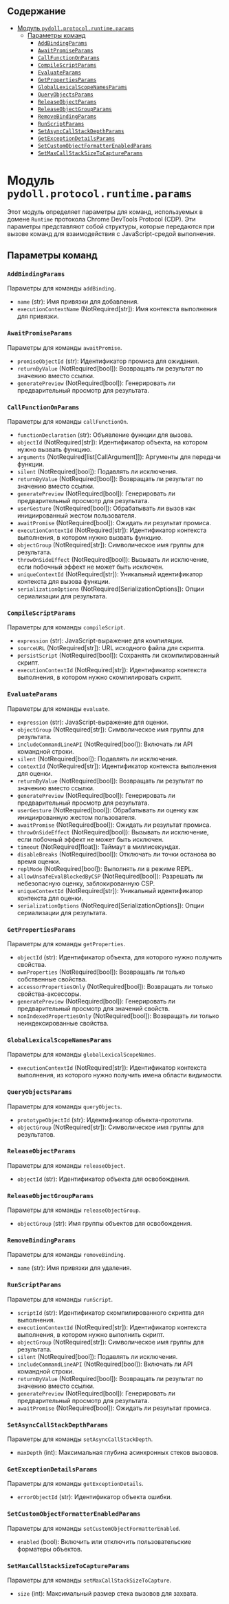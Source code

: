 ## Содержание

- [Модуль `pydoll.protocol.runtime.params`](#модуль-pydollprotocolruntimeparams)
  - [Параметры команд](#параметры-команд)
    - [`AddBindingParams`](#addbindingparams)
    - [`AwaitPromiseParams`](#awaitpromiseparams)
    - [`CallFunctionOnParams`](#callfunctiononparams)
    - [`CompileScriptParams`](#compilescriptparams)
    - [`EvaluateParams`](#evaluateparams)
    - [`GetPropertiesParams`](#getpropertiesparams)
    - [`GlobalLexicalScopeNamesParams`](#globallexicalscopenamesparams)
    - [`QueryObjectsParams`](#queryobjectsparams)
    - [`ReleaseObjectParams`](#releaseobjectparams)
    - [`ReleaseObjectGroupParams`](#releaseobjectgroupparams)
    - [`RemoveBindingParams`](#removebindingparams)
    - [`RunScriptParams`](#runscriptparams)
    - [`SetAsyncCallStackDepthParams`](#setasynccallstackdepthparams)
    - [`GetExceptionDetailsParams`](#getexceptiondetailsparams)
    - [`SetCustomObjectFormatterEnabledParams`](#setcustomobjectformatterenabledparams)
    - [`SetMaxCallStackSizeToCaptureParams`](#setmaxcallstacksizetocaptureparams)

# Модуль `pydoll.protocol.runtime.params`

Этот модуль определяет параметры для команд, используемых в домене `Runtime` протокола Chrome DevTools Protocol (CDP). Эти параметры представляют собой структуры, которые передаются при вызове команд для взаимодействия с JavaScript-средой выполнения.

## Параметры команд

### `AddBindingParams`

Параметры для команды `addBinding`.

- `name` (str): Имя привязки для добавления.
- `executionContextName` (NotRequired[str]): Имя контекста выполнения для привязки.

### `AwaitPromiseParams`

Параметры для команды `awaitPromise`.

- `promiseObjectId` (str): Идентификатор промиса для ожидания.
- `returnByValue` (NotRequired[bool]): Возвращать ли результат по значению вместо ссылки.
- `generatePreview` (NotRequired[bool]): Генерировать ли предварительный просмотр для результата.

### `CallFunctionOnParams`

Параметры для команды `callFunctionOn`.

- `functionDeclaration` (str): Объявление функции для вызова.
- `objectId` (NotRequired[str]): Идентификатор объекта, на котором нужно вызвать функцию.
- `arguments` (NotRequired[list[CallArgument]]): Аргументы для передачи функции.
- `silent` (NotRequired[bool]): Подавлять ли исключения.
- `returnByValue` (NotRequired[bool]): Возвращать ли результат по значению вместо ссылки.
- `generatePreview` (NotRequired[bool]): Генерировать ли предварительный просмотр для результата.
- `userGesture` (NotRequired[bool]): Обрабатывать ли вызов как инициированный жестом пользователя.
- `awaitPromise` (NotRequired[bool]): Ожидать ли результат промиса.
- `executionContextId` (NotRequired[str]): Идентификатор контекста выполнения, в котором нужно вызвать функцию.
- `objectGroup` (NotRequired[str]): Символическое имя группы для результата.
- `throwOnSideEffect` (NotRequired[bool]): Вызывать ли исключение, если побочный эффект не может быть исключен.
- `uniqueContextId` (NotRequired[str]): Уникальный идентификатор контекста для вызова функции.
- `serializationOptions` (NotRequired[SerializationOptions]): Опции сериализации для результата.

### `CompileScriptParams`

Параметры для команды `compileScript`.

- `expression` (str): JavaScript-выражение для компиляции.
- `sourceURL` (NotRequired[str]): URL исходного файла для скрипта.
- `persistScript` (NotRequired[bool]): Сохранять ли скомпилированный скрипт.
- `executionContextId` (NotRequired[str]): Идентификатор контекста выполнения, в котором нужно скомпилировать скрипт.

### `EvaluateParams`

Параметры для команды `evaluate`.

- `expression` (str): JavaScript-выражение для оценки.
- `objectGroup` (NotRequired[str]): Символическое имя группы для результата.
- `includeCommandLineAPI` (NotRequired[bool]): Включать ли API командной строки.
- `silent` (NotRequired[bool]): Подавлять ли исключения.
- `contextId` (NotRequired[str]): Идентификатор контекста выполнения для оценки.
- `returnByValue` (NotRequired[bool]): Возвращать ли результат по значению вместо ссылки.
- `generatePreview` (NotRequired[bool]): Генерировать ли предварительный просмотр для результата.
- `userGesture` (NotRequired[bool]): Обрабатывать ли оценку как инициированную жестом пользователя.
- `awaitPromise` (NotRequired[bool]): Ожидать ли результат промиса.
- `throwOnSideEffect` (NotRequired[bool]): Вызывать ли исключение, если побочный эффект не может быть исключен.
- `timeout` (NotRequired[float]): Таймаут в миллисекундах.
- `disableBreaks` (NotRequired[bool]): Отключать ли точки останова во время оценки.
- `replMode` (NotRequired[bool]): Выполнять ли в режиме REPL.
- `allowUnsafeEvalBlockedByCSP` (NotRequired[bool]): Разрешать ли небезопасную оценку, заблокированную CSP.
- `uniqueContextId` (NotRequired[str]): Уникальный идентификатор контекста для оценки.
- `serializationOptions` (NotRequired[SerializationOptions]): Опции сериализации для результата.

### `GetPropertiesParams`

Параметры для команды `getProperties`.

- `objectId` (str): Идентификатор объекта, для которого нужно получить свойства.
- `ownProperties` (NotRequired[bool]): Возвращать ли только собственные свойства.
- `accessorPropertiesOnly` (NotRequired[bool]): Возвращать ли только свойства-аксессоры.
- `generatePreview` (NotRequired[bool]): Генерировать ли предварительный просмотр для значений свойств.
- `nonIndexedPropertiesOnly` (NotRequired[bool]): Возвращать ли только неиндексированные свойства.

### `GlobalLexicalScopeNamesParams`

Параметры для команды `globalLexicalScopeNames`.

- `executionContextId` (NotRequired[str]): Идентификатор контекста выполнения, из которого нужно получить имена области видимости.

### `QueryObjectsParams`

Параметры для команды `queryObjects`.

- `prototypeObjectId` (str): Идентификатор объекта-прототипа.
- `objectGroup` (NotRequired[str]): Символическое имя группы для результатов.

### `ReleaseObjectParams`

Параметры для команды `releaseObject`.

- `objectId` (str): Идентификатор объекта для освобождения.

### `ReleaseObjectGroupParams`

Параметры для команды `releaseObjectGroup`.

- `objectGroup` (str): Имя группы объектов для освобождения.

### `RemoveBindingParams`

Параметры для команды `removeBinding`.

- `name` (str): Имя привязки для удаления.

### `RunScriptParams`

Параметры для команды `runScript`.

- `scriptId` (str): Идентификатор скомпилированного скрипта для выполнения.
- `executionContextId` (NotRequired[str]): Идентификатор контекста выполнения, в котором нужно выполнить скрипт.
- `objectGroup` (NotRequired[str]): Символическое имя группы для результата.
- `silent` (NotRequired[bool]): Подавлять ли исключения.
- `includeCommandLineAPI` (NotRequired[bool]): Включать ли API командной строки.
- `returnByValue` (NotRequired[bool]): Возвращать ли результат по значению вместо ссылки.
- `generatePreview` (NotRequired[bool]): Генерировать ли предварительный просмотр для результата.
- `awaitPromise` (NotRequired[bool]): Ожидать ли результат промиса.

### `SetAsyncCallStackDepthParams`

Параметры для команды `setAsyncCallStackDepth`.

- `maxDepth` (int): Максимальная глубина асинхронных стеков вызовов.

### `GetExceptionDetailsParams`

Параметры для команды `getExceptionDetails`.

- `errorObjectId` (str): Идентификатор объекта ошибки.

### `SetCustomObjectFormatterEnabledParams`

Параметры для команды `setCustomObjectFormatterEnabled`.

- `enabled` (bool): Включить или отключить пользовательские форматеры объектов.

### `SetMaxCallStackSizeToCaptureParams`

Параметры для команды `setMaxCallStackSizeToCapture`.

- `size` (int): Максимальный размер стека вызовов для захвата.
